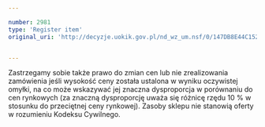 ```yaml
---

number: 2981
type: 'Register item'
original_uri: 'http://decyzje.uokik.gov.pl/nd_wz_um.nsf/0/147DB8E44C152F1EC12579CA0042AC69?OpenDocument'


---
```


Zastrzegamy sobie także prawo do zmian cen lub nie zrealizowania zamówienia jeśli wysokość ceny została ustalona w wyniku oczywistej omyłki, na co może wskazywać jej znaczna dysproporcja w porównaniu do cen rynkowych (za znaczną dysproporcję uważa się różnicę rzędu 10 % w stosunku do przeciętnej ceny rynkowej). Zasoby sklepu nie stanowią oferty w rozumieniu Kodeksu Cywilnego.
